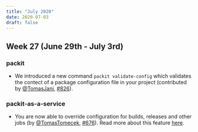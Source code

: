 ```yaml
---
title: "July 2020"
date: 2020-07-03
draft: false
---
```


## Week 27 (June 29th - July 3rd)

### packit

* We introduced a new command `packit validate-config` which validates the contect of a package configuration file in your project
  (contributed by [@TomasJani](https://github.com/TomasJani), [#826](https://github.com/packit-service/packit/pull/826)).


### packit-as-a-service


* You are now able to override configuration for builds, releases and other jobs (by [@TomasTomecek](https://github.com/TomasTomecek), [#676](https://github.com/packit-service/packit-service/pull/676)).
 Read more about this feature [here](/docs/configuration/#overriding-global-parameters).

